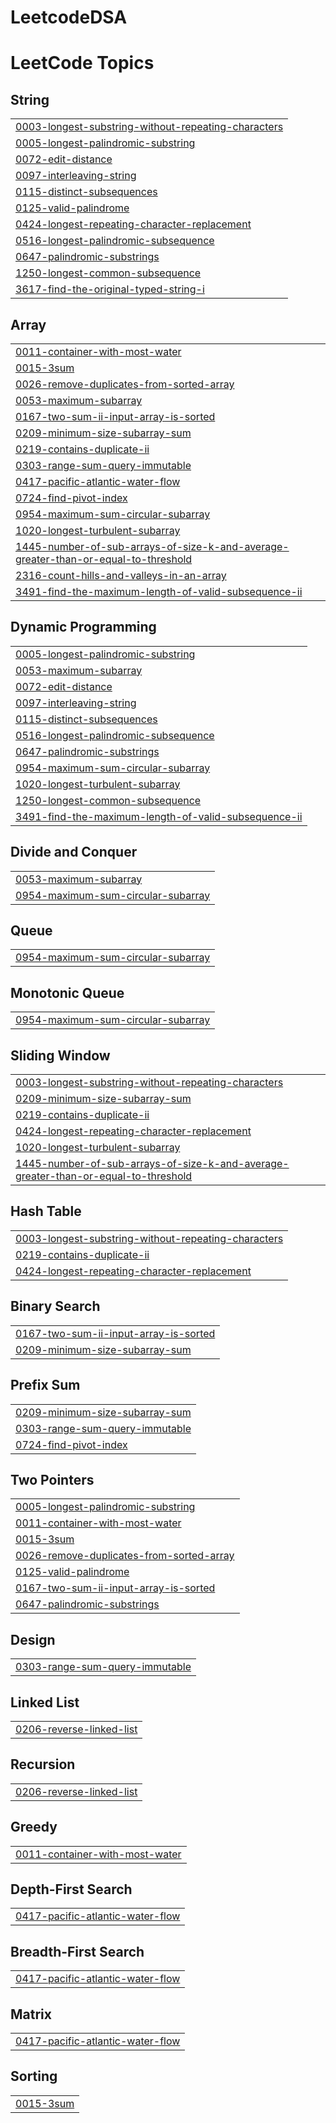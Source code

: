 # LeetcodeDSA
<!---LeetCode Topics Start-->
# LeetCode Topics
## String
|  |
| ------- |
| [0003-longest-substring-without-repeating-characters](https://github.com/PrakarshSingh5/LeetcodeDSA/tree/master/0003-longest-substring-without-repeating-characters) |
| [0005-longest-palindromic-substring](https://github.com/PrakarshSingh5/LeetcodeDSA/tree/master/0005-longest-palindromic-substring) |
| [0072-edit-distance](https://github.com/PrakarshSingh5/LeetcodeDSA/tree/master/0072-edit-distance) |
| [0097-interleaving-string](https://github.com/PrakarshSingh5/LeetcodeDSA/tree/master/0097-interleaving-string) |
| [0115-distinct-subsequences](https://github.com/PrakarshSingh5/LeetcodeDSA/tree/master/0115-distinct-subsequences) |
| [0125-valid-palindrome](https://github.com/PrakarshSingh5/LeetcodeDSA/tree/master/0125-valid-palindrome) |
| [0424-longest-repeating-character-replacement](https://github.com/PrakarshSingh5/LeetcodeDSA/tree/master/0424-longest-repeating-character-replacement) |
| [0516-longest-palindromic-subsequence](https://github.com/PrakarshSingh5/LeetcodeDSA/tree/master/0516-longest-palindromic-subsequence) |
| [0647-palindromic-substrings](https://github.com/PrakarshSingh5/LeetcodeDSA/tree/master/0647-palindromic-substrings) |
| [1250-longest-common-subsequence](https://github.com/PrakarshSingh5/LeetcodeDSA/tree/master/1250-longest-common-subsequence) |
| [3617-find-the-original-typed-string-i](https://github.com/PrakarshSingh5/LeetcodeDSA/tree/master/3617-find-the-original-typed-string-i) |
## Array
|  |
| ------- |
| [0011-container-with-most-water](https://github.com/PrakarshSingh5/LeetcodeDSA/tree/master/0011-container-with-most-water) |
| [0015-3sum](https://github.com/PrakarshSingh5/LeetcodeDSA/tree/master/0015-3sum) |
| [0026-remove-duplicates-from-sorted-array](https://github.com/PrakarshSingh5/LeetcodeDSA/tree/master/0026-remove-duplicates-from-sorted-array) |
| [0053-maximum-subarray](https://github.com/PrakarshSingh5/LeetcodeDSA/tree/master/0053-maximum-subarray) |
| [0167-two-sum-ii-input-array-is-sorted](https://github.com/PrakarshSingh5/LeetcodeDSA/tree/master/0167-two-sum-ii-input-array-is-sorted) |
| [0209-minimum-size-subarray-sum](https://github.com/PrakarshSingh5/LeetcodeDSA/tree/master/0209-minimum-size-subarray-sum) |
| [0219-contains-duplicate-ii](https://github.com/PrakarshSingh5/LeetcodeDSA/tree/master/0219-contains-duplicate-ii) |
| [0303-range-sum-query-immutable](https://github.com/PrakarshSingh5/LeetcodeDSA/tree/master/0303-range-sum-query-immutable) |
| [0417-pacific-atlantic-water-flow](https://github.com/PrakarshSingh5/LeetcodeDSA/tree/master/0417-pacific-atlantic-water-flow) |
| [0724-find-pivot-index](https://github.com/PrakarshSingh5/LeetcodeDSA/tree/master/0724-find-pivot-index) |
| [0954-maximum-sum-circular-subarray](https://github.com/PrakarshSingh5/LeetcodeDSA/tree/master/0954-maximum-sum-circular-subarray) |
| [1020-longest-turbulent-subarray](https://github.com/PrakarshSingh5/LeetcodeDSA/tree/master/1020-longest-turbulent-subarray) |
| [1445-number-of-sub-arrays-of-size-k-and-average-greater-than-or-equal-to-threshold](https://github.com/PrakarshSingh5/LeetcodeDSA/tree/master/1445-number-of-sub-arrays-of-size-k-and-average-greater-than-or-equal-to-threshold) |
| [2316-count-hills-and-valleys-in-an-array](https://github.com/PrakarshSingh5/LeetcodeDSA/tree/master/2316-count-hills-and-valleys-in-an-array) |
| [3491-find-the-maximum-length-of-valid-subsequence-ii](https://github.com/PrakarshSingh5/LeetcodeDSA/tree/master/3491-find-the-maximum-length-of-valid-subsequence-ii) |
## Dynamic Programming
|  |
| ------- |
| [0005-longest-palindromic-substring](https://github.com/PrakarshSingh5/LeetcodeDSA/tree/master/0005-longest-palindromic-substring) |
| [0053-maximum-subarray](https://github.com/PrakarshSingh5/LeetcodeDSA/tree/master/0053-maximum-subarray) |
| [0072-edit-distance](https://github.com/PrakarshSingh5/LeetcodeDSA/tree/master/0072-edit-distance) |
| [0097-interleaving-string](https://github.com/PrakarshSingh5/LeetcodeDSA/tree/master/0097-interleaving-string) |
| [0115-distinct-subsequences](https://github.com/PrakarshSingh5/LeetcodeDSA/tree/master/0115-distinct-subsequences) |
| [0516-longest-palindromic-subsequence](https://github.com/PrakarshSingh5/LeetcodeDSA/tree/master/0516-longest-palindromic-subsequence) |
| [0647-palindromic-substrings](https://github.com/PrakarshSingh5/LeetcodeDSA/tree/master/0647-palindromic-substrings) |
| [0954-maximum-sum-circular-subarray](https://github.com/PrakarshSingh5/LeetcodeDSA/tree/master/0954-maximum-sum-circular-subarray) |
| [1020-longest-turbulent-subarray](https://github.com/PrakarshSingh5/LeetcodeDSA/tree/master/1020-longest-turbulent-subarray) |
| [1250-longest-common-subsequence](https://github.com/PrakarshSingh5/LeetcodeDSA/tree/master/1250-longest-common-subsequence) |
| [3491-find-the-maximum-length-of-valid-subsequence-ii](https://github.com/PrakarshSingh5/LeetcodeDSA/tree/master/3491-find-the-maximum-length-of-valid-subsequence-ii) |
## Divide and Conquer
|  |
| ------- |
| [0053-maximum-subarray](https://github.com/PrakarshSingh5/LeetcodeDSA/tree/master/0053-maximum-subarray) |
| [0954-maximum-sum-circular-subarray](https://github.com/PrakarshSingh5/LeetcodeDSA/tree/master/0954-maximum-sum-circular-subarray) |
## Queue
|  |
| ------- |
| [0954-maximum-sum-circular-subarray](https://github.com/PrakarshSingh5/LeetcodeDSA/tree/master/0954-maximum-sum-circular-subarray) |
## Monotonic Queue
|  |
| ------- |
| [0954-maximum-sum-circular-subarray](https://github.com/PrakarshSingh5/LeetcodeDSA/tree/master/0954-maximum-sum-circular-subarray) |
## Sliding Window
|  |
| ------- |
| [0003-longest-substring-without-repeating-characters](https://github.com/PrakarshSingh5/LeetcodeDSA/tree/master/0003-longest-substring-without-repeating-characters) |
| [0209-minimum-size-subarray-sum](https://github.com/PrakarshSingh5/LeetcodeDSA/tree/master/0209-minimum-size-subarray-sum) |
| [0219-contains-duplicate-ii](https://github.com/PrakarshSingh5/LeetcodeDSA/tree/master/0219-contains-duplicate-ii) |
| [0424-longest-repeating-character-replacement](https://github.com/PrakarshSingh5/LeetcodeDSA/tree/master/0424-longest-repeating-character-replacement) |
| [1020-longest-turbulent-subarray](https://github.com/PrakarshSingh5/LeetcodeDSA/tree/master/1020-longest-turbulent-subarray) |
| [1445-number-of-sub-arrays-of-size-k-and-average-greater-than-or-equal-to-threshold](https://github.com/PrakarshSingh5/LeetcodeDSA/tree/master/1445-number-of-sub-arrays-of-size-k-and-average-greater-than-or-equal-to-threshold) |
## Hash Table
|  |
| ------- |
| [0003-longest-substring-without-repeating-characters](https://github.com/PrakarshSingh5/LeetcodeDSA/tree/master/0003-longest-substring-without-repeating-characters) |
| [0219-contains-duplicate-ii](https://github.com/PrakarshSingh5/LeetcodeDSA/tree/master/0219-contains-duplicate-ii) |
| [0424-longest-repeating-character-replacement](https://github.com/PrakarshSingh5/LeetcodeDSA/tree/master/0424-longest-repeating-character-replacement) |
## Binary Search
|  |
| ------- |
| [0167-two-sum-ii-input-array-is-sorted](https://github.com/PrakarshSingh5/LeetcodeDSA/tree/master/0167-two-sum-ii-input-array-is-sorted) |
| [0209-minimum-size-subarray-sum](https://github.com/PrakarshSingh5/LeetcodeDSA/tree/master/0209-minimum-size-subarray-sum) |
## Prefix Sum
|  |
| ------- |
| [0209-minimum-size-subarray-sum](https://github.com/PrakarshSingh5/LeetcodeDSA/tree/master/0209-minimum-size-subarray-sum) |
| [0303-range-sum-query-immutable](https://github.com/PrakarshSingh5/LeetcodeDSA/tree/master/0303-range-sum-query-immutable) |
| [0724-find-pivot-index](https://github.com/PrakarshSingh5/LeetcodeDSA/tree/master/0724-find-pivot-index) |
## Two Pointers
|  |
| ------- |
| [0005-longest-palindromic-substring](https://github.com/PrakarshSingh5/LeetcodeDSA/tree/master/0005-longest-palindromic-substring) |
| [0011-container-with-most-water](https://github.com/PrakarshSingh5/LeetcodeDSA/tree/master/0011-container-with-most-water) |
| [0015-3sum](https://github.com/PrakarshSingh5/LeetcodeDSA/tree/master/0015-3sum) |
| [0026-remove-duplicates-from-sorted-array](https://github.com/PrakarshSingh5/LeetcodeDSA/tree/master/0026-remove-duplicates-from-sorted-array) |
| [0125-valid-palindrome](https://github.com/PrakarshSingh5/LeetcodeDSA/tree/master/0125-valid-palindrome) |
| [0167-two-sum-ii-input-array-is-sorted](https://github.com/PrakarshSingh5/LeetcodeDSA/tree/master/0167-two-sum-ii-input-array-is-sorted) |
| [0647-palindromic-substrings](https://github.com/PrakarshSingh5/LeetcodeDSA/tree/master/0647-palindromic-substrings) |
## Design
|  |
| ------- |
| [0303-range-sum-query-immutable](https://github.com/PrakarshSingh5/LeetcodeDSA/tree/master/0303-range-sum-query-immutable) |
## Linked List
|  |
| ------- |
| [0206-reverse-linked-list](https://github.com/PrakarshSingh5/LeetcodeDSA/tree/master/0206-reverse-linked-list) |
## Recursion
|  |
| ------- |
| [0206-reverse-linked-list](https://github.com/PrakarshSingh5/LeetcodeDSA/tree/master/0206-reverse-linked-list) |
## Greedy
|  |
| ------- |
| [0011-container-with-most-water](https://github.com/PrakarshSingh5/LeetcodeDSA/tree/master/0011-container-with-most-water) |
## Depth-First Search
|  |
| ------- |
| [0417-pacific-atlantic-water-flow](https://github.com/PrakarshSingh5/LeetcodeDSA/tree/master/0417-pacific-atlantic-water-flow) |
## Breadth-First Search
|  |
| ------- |
| [0417-pacific-atlantic-water-flow](https://github.com/PrakarshSingh5/LeetcodeDSA/tree/master/0417-pacific-atlantic-water-flow) |
## Matrix
|  |
| ------- |
| [0417-pacific-atlantic-water-flow](https://github.com/PrakarshSingh5/LeetcodeDSA/tree/master/0417-pacific-atlantic-water-flow) |
## Sorting
|  |
| ------- |
| [0015-3sum](https://github.com/PrakarshSingh5/LeetcodeDSA/tree/master/0015-3sum) |
<!---LeetCode Topics End-->